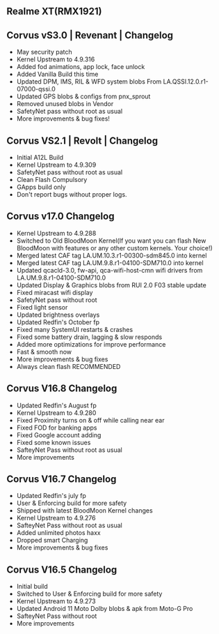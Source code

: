## Realme XT(RMX1921)

## Corvus vS3.0 | Revenant | Changelog

- May security patch
- Kernel Upstream to 4.9.316
- Added fod animations, app lock, face unlock
- Added Vanilla Build this time
- Updated DPM, IMS, RIL & WFD system blobs
From LA.QSSI.12.0.r1-07000-qssi.0
- Updated GPS blobs & configs from pnx_sprout
- Removed unused blobs in Vendor
- SafetyNet pass without root as usual
- More improvements & bug fixes!

## Corvus VS2.1 | Revolt | Changelog

- Initial A12L Build
- Kernel Upstream to 4.9.309
- SafetyNet pass without root as usual
- Clean Flash Compulsory
- GApps build only
- Don't report bugs without proper logs.

## Corvus v17.0 Changelog

- Kernel Upstream to 4.9.288
- Switched to Old BloodMoon Kernel(If you want you can flash New BloodMoon with features or any other custom kernels. Your choice!)
- Merged latest CAF tag LA.UM.10.3.r1-00300-sdm845.0 into kernel
- Merged latest CAF tag LA.UM.9.8.r1-04100-SDM710.0 into kernel
- Updated qcacld-3.0, fw-api, qca-wifi-host-cmn wifi drivers from LA.UM.9.8.r1-04100-SDM710.0
- Updated Display & Graphics blobs from RUI 2.0 F03 stable update
- Fixed miracast wifi display
- SafetyNet pass without root
- Fixed light sensor
- Updated brightness overlays
- Updated Redfin's October fp
- Fixed many SystemUI restarts & crashes
- Fixed some battery drain, lagging & slow responds
- Added more optimizations for improve performance
- Fast & smooth now
- More improvements & bug fixes
- Always clean flash RECOMMENDED

## Corvus V16.8 Changelog

- Updated Redfin's August fp
- Kernel Upstream to 4.9.280
- Fixed Proximity turns on & off while calling near ear
- Fixed FOD for banking apps
- Fixed Google account adding
- Fixed some known issues
- SafteyNet Pass without root as usual
- More improvements


## Corvus V16.7 Changelog

- Updated Redfin's july fp
- User & Enforcing build for more safety
- Shipped with latest BloodMoon Kernel changes
- Kernel Upstream to 4.9.276
- SafteyNet Pass without root as usual
- Added unlimited photos haxx
- Dropped smart Charging 
- More improvements & bug fixes

## Corvus V16.5 Changelog

- Initial build
- Switched to User & Enforcing build for more safety
- Kernel Upstream to 4.9.273
- Updated Android 11 Moto Dolby blobs & apk from Moto-G Pro
- SafteyNet Pass without root
- More improvements
